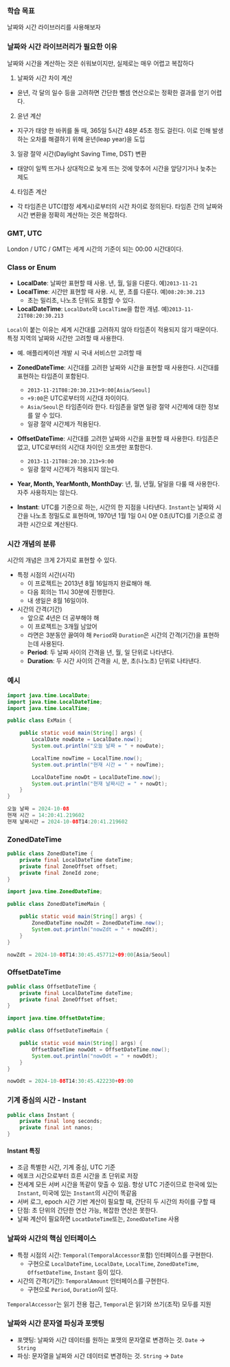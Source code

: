 ### 학습 목표
날짜와 시간 라이브러리를 사용해보자

### 날짜와 시간 라이브러리가 필요한 이유
날짜와 시간을 계산하는 것은 쉬워보이지만, 실제로는 매우 어렵고 복잡하다
1. 날짜와 시간 차이 계산
- 윤년, 각 달의 일수 등을 고려하면 간단한 뺄셈 연산으로는 정확한 결과를 얻기 어렵다.
2. 윤년 계산
- 지구가 태양 한 바퀴를 돌 때, 365일 5시간 48분 45초 정도 걸린다. 이로 인해 발생하는 오차를 해결하기 위해 윤년(leap year)을 도입
3. 일광 절약 시간(Daylight Saving Time, DST) 변환
- 태양이 일찍 뜨거나 상대적으로 늦게 뜨는 것에 맞추어 시간을 앞당기거나 늦추는 제도
4. 타임존 계산
- 각 타임존은 UTC(햡정 세계시)로부터의 시간 차이로 정의된다. 타임존 간의 날짜와 시간 변환을 정확히 계산하는 것은 복잡하다.

### GMT, UTC
London / UTC / GMT는 세계 시간의 기준이 되는 00:00 시간대이다.

### Class or Enum
- **LocalDate**: 날짜만 표현할 때 사용. 년, 월, 일을 다룬다. 예)`2013-11-21`
- **LocalTime**: 시간만 표현할 때 사용. 시, 분, 초를 다룬다. 예)`08:20:30.213`
  - 초는 밀리초, 나노초 단위도 포함할 수 있다.
- **LocalDateTime**: `LocalDate`와 `LocalTime`을 합한 개념. 예)`2013-11-21T08:20:30.213`

`Local`이 붙는 이유는 세계 시간대를 고려하지 않아 타임존이 적용되지 않기 때문이다.</br>
특정 지역의 날짜와 시간만 고려할 때 사용한다.
- 예. 애플리케이션 개발 시 국내 서비스만 고려할 때

- **ZonedDateTime**: 시간대를 고려한 날짜와 시간을 표현할 때 사용한다. 시간대를 표현하는 타임존이 포함된다.
  - `2013-11-21T08:20:30.213+9:00[Asia/Seoul]`
  - `+9:00`은 UTC로부터의 시간대 차이이다.
  - `Asia/Seoul`은 타임존이라 한다. 타임존을 알면 일광 절약 시간제에 대한 정보를 알 수 있다.
  - 일광 절약 시간제가 적용된다.
- **OffsetDateTime**: 시간대를 고려한 날짜와 시간을 표현할 때 사용한다. 타임존은 없고, UTC로부터의 시간대 차이인 오프셋만 포함한다.
  - `2013-11-21T08:20:30.213+9:00`
  - 일광 절약 시간제가 적용되지 않는다.
- **Year, Month, YearMonth, MonthDay**: 년, 월, 년월, 달일을 다룰 때 사용한다. 자주 사용하지는 않는다.
- **Instant**: UTC를 기준으로 하는, 시간의 한 지점을 나타낸다. `Instant`는 날짜와 시간을 나노초 정밀도로 표현하며, 1970년 1월 1일 0시 0분 0초(UTC)를 기준으로 경과한 시간으로 계산된다.

### 시간 개념의 분류
시간의 개념은 크게 2가지로 표현할 수 있다.
- 특정 시점의 시간(시각)
  - 이 프로젝트는 2013년 8월 16일까지 완료해야 해.
  - 다음 회의는 11시 30분에 진행한다.
  - 내 생일은 8월 16일이야.
- 시간의 간격(기간)
  - 앞으로 4년은 더 공부해야 해
  - 이 프로젝트는 3개월 남았어
  - 라면은 3분동안 끓여야 해
`Period`와 `Duration`은 시간의 간격(기간)을 표현하는데 사용된다.
  - **Period**: 두 날짜 사이의 간격을 년, 월, 일 단위로 나타낸다.
  - **Duration**: 두 시간 사이의 간격을 시, 분, 초(나노초) 단위로 나타낸다.

### 예시

```java
import java.time.LocalDate;
import java.time.LocalDateTime;
import java.time.LocalTime;

public class ExMain {

    public static void main(String[] args) {
        LocalDate nowDate = LocalDate.now();
        System.out.println("오늘 날짜 = " + nowDate);

        LocalTime nowTime = LocalTime.now();
        System.out.println("현재 시간 = " + nowTime);

        LocalDateTime nowDt = LocalDateTime.now();
        System.out.println("현재 날짜시간 = " + nowDt);
    }
}
```
```java
오늘 날짜 = 2024-10-08
현재 시간 = 14:20:41.219602
현재 날짜시간 = 2024-10-08T14:20:41.219602
```

### ZonedDateTime

```java
public class ZonedDateTime {
    private final LocalDateTime dateTime;
    private final ZoneOffset offset;
    private final ZoneId zone;
}
```
```java
import java.time.ZonedDateTime;

public class ZonedDateTimeMain {

    public static void main(String[] args) {
        ZonedDateTime nowZdt = ZonedDateTime.now();
        System.out.println("nowZdt = " + nowZdt);
    }
}
```
```java
nowZdt = 2024-10-08T14:30:45.457712+09:00[Asia/Seoul]
```

### OffsetDateTime
```java
public class OffsetDateTime {
    private final LocalDateTime dateTime;
    private final ZoneOffset offset;
}
```
```java
import java.time.OffsetDateTime;

public class OffsetDateTimeMain {

    public static void main(String[] args) {
        OffsetDateTime nowOdt = OffsetDateTime.now();
        System.out.println("nowOdt = " + nowOdt);
    }
}
```
```java
nowOdt = 2024-10-08T14:30:45.422230+09:00
```

### 기계 중심의 시간 - Instant
```java
public class Instant {
    private final long seconds;
    private final int nanos;
}
```
#### Instant 특징
- 조금 특별한 시간, 기계 중심, UTC 기준
- 에포크 시간으로부터 흐른 시간을 초 단위로 저장
- 전세계 모든 서버 시간을 똑같이 맞출 수 있음. 항상 UTC 기준이므로 한국에 있는 `Instant`, 미국에 있는 `Instant`의 시간이 똑같음
- 서버 로그, epoch 시간 기반 계산이 필요할 때, 간단히 두 시간의 차이를 구할 때
- 단점: 초 단위의 간단한 연산 가능, 복잡한 연산은 못한다.
- 날짜 계산이 필요하면 `LocatDateTime`또는, `ZonedDateTime` 사용

### 날짜와 시간의 핵심 인터페이스
- 특정 시점의 시간: `Temporal(TemporalAccessor`포함) 인터페이스를 구현한다.
  - 구현으로 `LocalDateTime`, `LocalDate`, `LocalTime`, `ZonedDateTime`, `OffsetDateTime`, `Instant` 등이 있다.
- 시간의 간격(기간): `TemporalAmount` 인터페이스를 구현한다.
  - 구현으로 `Period`, `Duration`이 있다.

`TemporalAccessor`는 읽기 전용 접근, `Temporal`은 읽기와 쓰기(조작) 모두를 지원

### 날짜와 시간 문자열 파싱과 포맷팅
- 포맷팅: 날짜와 시간 데이터를 원하는 포맷의 문자열로 변경하는 것. `Date` -> `String`
- 파싱: 문자열을 날짜와 시간 데이터로 변경하는 것. `String` -> `Date`